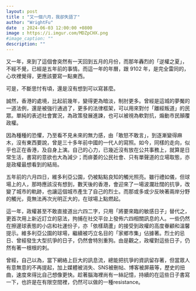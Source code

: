 ```yaml
---
layout: post
title : "又一個六月，我卻失語了"
author: "WrightFu"
date  : 2024-06-03 12:00:00 +0800
image : https://i.imgur.com/MDZpCHX.png
#image_caption: ""
description: ""
---
```


又一年，來到了這個會突然有一天回到五月的月份，而那年轟烈的「逆權之夏」，不經不覺，已經是五年前的事情。而這一年的年曆，跟 9102 年，是完全雷同的，心坎裡覺得，更應該要寫一點東西。

<!--more-->

可是，不斷思忖有頃，還是沒有想到可以寫甚麼。

誠然，香港的處境，比起前幾年，變得更為暗淡，制肘更多。曾經是這城的夢魘的一道法例，還是被強行通過了，更多的法律框架，可以用來對付「離經叛道」的民眾。單純的表述社會實況，為政策發展進諫，也可以被視為軟對抗，煽動市民顛覆政權。

因為種種的恐懼，乃至看不見未來的無力感，由「敢怒不敢言」，到逐漸變得麻木，沒有東西要說，曾是三十多年前中國的一代人的寫照。如今，同樣的走向，似乎也正在香港，及自身上演。自己的心力，已幾近沒有放在公共事務上，就算是日常生活，書寫的意欲也大為減少；而痱萎的公民社會、只有單聲道的立場取態，亦是政權最想看到的結局。

五年前的六月四日，維多利亞公園，仍被點點良知的觸光照亮。雖行禮如儀，但球場上的人，那時應該沒有想到，數天後的香港，會迎來了一場波瀾壯闊的抗爭，改變了城市的軌跡，也讓這個城市產生了自己的烈士。而那或多或少反映著兩岸分野的觸光，竟無法再次光明正大的，在球場上點燃起。

這一年，政權甚至不敢直接道出六四二字，只用「將要來臨的敏感日子」替代之，更首次用上新近訂立的惡法，拘捕在社交平台上發佈六四相關訊息的人。一些仍然在擦邊球表態的小店和社運份子，亦「依樣葫蘆」的接受到政權的高度眷顧和溫馨提示。維多利亞公園的球場，繼續被巧立名目的「家鄉市集」佔據著。烈士的忌日、曾經發生大型抗爭的日子，仍然會特別重狗。由是觀之，政權對這些日子，仍然有著一根根的刺。

曾經，自己以為，當下網絡上巨大的訊息流，總能把抗爭的資訊留存著，但當眾人有意無意的不再提起，加上媒體被消失、SNS被刪帖、博客被屏蔽等，歷史的扭曲，速度來得比自己想像更快。趁著腦海裡尚有一絲記憶，持續的在這些日子書寫一下，也許是在有限空間裡，仍然可以做的一種resistance。

<!--END-->